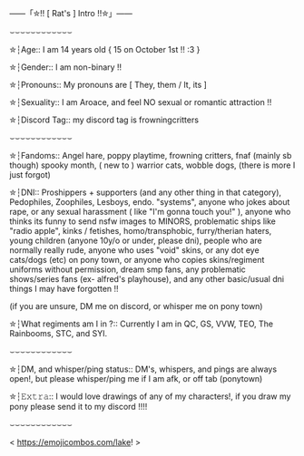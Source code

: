 ——「✮!! [ Rat's ] Intro !!✮」——


⌣⌣⌣⌣⌣⌣⌣⌣⌣⌣⌣⌣


✮┆Age:: I am 14 years old { 15 on October 1st !! :3 }


✮┆Gender:: I am non-binary !!


✮┆Pronouns:: My pronouns are [ They, them / It, its ]


✮┆Sexuality:: I am Aroace, and feel NO sexual or romantic attraction !!


✮┆Discord Tag:: my discord tag is frowningcritters


⌣⌣⌣⌣⌣⌣⌣⌣⌣⌣⌣⌣


✮┆Fandoms:: Angel hare, poppy playtime, frowning critters, fnaf (mainly sb though) spooky month, ( new to ) warrior cats, wobble dogs, (there is more I just forgot)


✮┆DNI:: Proshippers + supporters (and any other thing in that category), Pedophiles, Zoophiles, Lesboys, endo. "systems", anyone who jokes about rape, or any sexual harassment ( like "I'm gonna touch you!" ), anyone who thinks its funny to send nsfw images to MINORS, problematic ships like "radio apple", kinks / fetishes, homo/transphobic, furry/therian haters, young children (anyone 10y/o or under, please dni), people who are normally really rude, anyone who uses "void" skins, or any dot eye cats/dogs (etc) on pony town, or anyone who copies skins/regiment uniforms without permission, dream smp fans, any problematic shows/series fans (ex- alfred's playhouse), and any other basic/usual dni things I may have forgotten !!


(if you are unsure, DM me on discord, or whisper me on pony town)


✮┆What regiments am I in ?:: Currently I am in QC, GS, VVW, TEO, The Rainbooms, STC, and SYI.


⌣⌣⌣⌣⌣⌣⌣⌣⌣⌣⌣⌣


✮┆DM, and whisper/ping status:: DM's, whispers, and pings are always open!, but please whisper/ping me if I am afk, or off tab (ponytown)


✮┆𝙴𝚡𝚝𝚛𝚊:: I would love drawings of any of my characters!, if you draw my pony please send it to my discord !!!!


⌣⌣⌣⌣⌣⌣⌣⌣⌣⌣⌣⌣

< https://emojicombos.com/lake! >

⠀⠀⠀⠀⠀⠀⠀⠀

<!---
blaztrat/blaztrat is a ✨ special ✨ repository because its `README.md` (this file) appears on your GitHub profile.
You can click the Preview link to take a look at your changes.
--->
